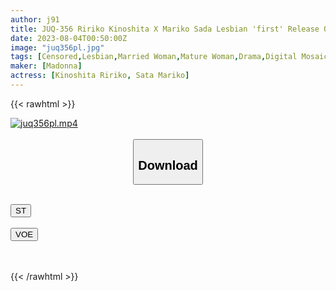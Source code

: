 ```yaml
---
author: j91
title: JUQ-356 Ririko Kinoshita X Mariko Sada Lesbian 'first' Release Of The Ban. Thin Lesbian Crazy Master Director Nagae The World Of Sensual Lesbians Presented Beyond The Time Of 10 Years
date: 2023-08-04T00:50:00Z
image: "juq356pl.jpg"
tags: [Censored,Lesbian,Married Woman,Mature Woman,Drama,Digital Mosaic,Kiss	 ]
maker: [Madonna]
actress: [Kinoshita Ririko, Sata Mariko]
---
```



{{< rawhtml >}}

<div class="video" data-videoid="PWbldLPmDgU0ZLm">
    <a href="javascript:;">
        <img src="https://my.j91.asia/posts/juq356pl/juq356pl.jpg" width="WIDTH" height="HEIGHT" alt="juq356pl.mp4" loading="lazy">
    </a>
</div>

<script type="text/javascript" src="https://j91.asia/asset/on-demand-st.js"></script>

<br>
  <link rel="stylesheet" href="https://j91.asia/asset/bs5.css">
  
  <center>
  <button class="btn btn-primary" type="button" data-bs-toggle="collapse" data-bs-target=".multi-collapse" aria-expanded="false" aria-controls="multiCollapseExample1 multiCollapseExample2"><h2>Download</h2></button></center>
</p>
<div class="row">
  <div class="col">
    <div class="collapse multi-collapse" id="multiCollapseExample1">
      <div class="card card-body">
	      	      <br>
<div class="buttons">  
<a href="https://streamtape.to/v/PWbldLPmDgU0ZLm"><button class="btn-hover color-3"><i class="fa fa-download"></i> ST</button></a></div>
    </div>
  </div>
</div>
  <div class="col">
    <div class="collapse multi-collapse" id="multiCollapseExample2">
      <div class="card card-body">
	      <br>
<div class="buttons">
    <a href="https://voe.sx/sscc3pk40twl"><button class="btn-hover color-9"><i class="fa fa-download"></i> VOE</button></a></div>
<br><br>
      </div>
    </div>
  </div>
</div>

{{< /rawhtml >}}